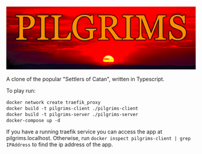 ![header](doc/pilgrims.jpg "Pilgrims")

A clone of the popular "Settlers of Catan", written in Typescript.

To play run: 

    docker network create traefik_proxy
    docker build -t pilgrims-client ./pilgrims-client
    docker build -t pilgrims-server ./pilgrims-server
    docker-compose up -d

If you have a running traefik service you can access the app at pilgrims.localhost. 
Otherwise, run `docker inspect pilgrims-client | grep IPAddress` to find the ip address of the app.